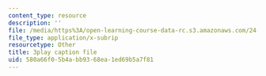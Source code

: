 ```yaml
---
content_type: resource
description: ''
file: /media/https%3A/open-learning-course-data-rc.s3.amazonaws.com/24-912-black-matters-introduction-to-black-studies-spring-2017/580a66f05b4abb9368ea1ed69b5a7f81_avJ65YYAfD4.srt
file_type: application/x-subrip
resourcetype: Other
title: 3play caption file
uid: 580a66f0-5b4a-bb93-68ea-1ed69b5a7f81
---
```

